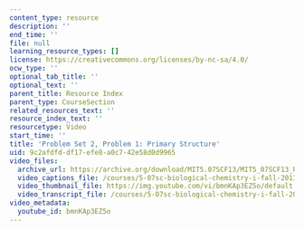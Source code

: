 ```yaml
---
content_type: resource
description: ''
end_time: ''
file: null
learning_resource_types: []
license: https://creativecommons.org/licenses/by-nc-sa/4.0/
ocw_type: ''
optional_tab_title: ''
optional_text: ''
parent_title: Resource Index
parent_type: CourseSection
related_resources_text: ''
resource_index_text: ''
resourcetype: Video
start_time: ''
title: 'Problem Set 2, Problem 1: Primary Structure'
uid: 9c2afdfd-df17-efe8-a0c7-42e58d0d9965
video_files:
  archive_url: https://archive.org/download/MIT5.07SCF13/MIT5_07SCF13_Pset2_Q1_300k.mp4
  video_captions_file: /courses/5-07sc-biological-chemistry-i-fall-2013/d3c493f81f0e516d915ea19a1951037f_bmnKAp3EZ5o.vtt
  video_thumbnail_file: https://img.youtube.com/vi/bmnKAp3EZ5o/default.jpg
  video_transcript_file: /courses/5-07sc-biological-chemistry-i-fall-2013/c5d265ef87b019a1a93d0bef3cc6dd6c_bmnKAp3EZ5o.pdf
video_metadata:
  youtube_id: bmnKAp3EZ5o
---
```

